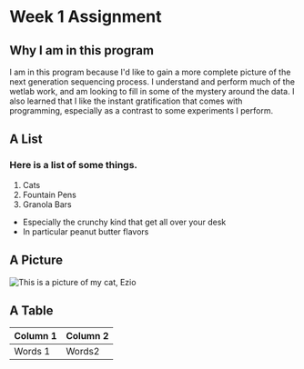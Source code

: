 # Week 1 Assignment

## Why I am in this program
I am in this program because I'd like to gain a more complete picture of the next generation sequencing process.
I understand and perform much of the wetlab work, and am looking to fill in some of the mystery around the data.
I also learned that I like the instant gratification that comes with programming, especially as a contrast to some experiments I perform.

## A List
### Here is a list of some things.

1. Cats
1. Fountain Pens
1. Granola Bars
  - Especially the crunchy kind that get all over your desk
  - In particular peanut butter flavors

## A Picture
![This is a picture of my cat, Ezio](/desktop/pythons/ezio.jpg)

## A Table

Column 1 | Column 2
---------|---------
Words 1|Words2
